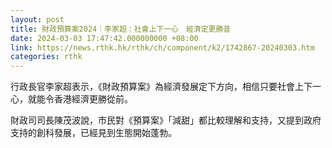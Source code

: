 ```yaml
---
layout: post
title: 財政預算案2024｜李家超：社會上下一心　經濟定更勝昔
date: 2024-03-03 17:47:42.000000000 +08:00
link: https://news.rthk.hk/rthk/ch/component/k2/1742867-20240303.htm
categories: rthk
---
```


行政長官李家超表示，《財政預算案》為經濟發展定下方向，相信只要社會上下一心，就能令香港經濟更勝從前。

財政司司長陳茂波說，市民對《預算案》「減甜」都比較理解和支持，又提到政府支持的創科發展，已經見到生態開始蓬勃。
